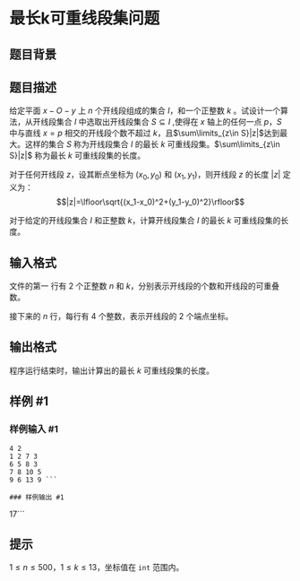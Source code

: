 # 最长k可重线段集问题

## 题目背景



## 题目描述

给定平面 $x-O-y$ 上 $n$ 个开线段组成的集合 $I$，和一个正整数 $k$ 。试设计一个算法，从开线段集合 $I$ 中选取出开线段集合 $S\subseteq I$ ,使得在 $x$ 轴上的任何一点 $p$，$S$ 中与直线 $x=p$ 相交的开线段个数不超过 $k$，且$\sum\limits_{z\in S}|z|$达到最大。这样的集合 $S$ 称为开线段集合 $I$ 的最长  $k$ 可重线段集。$\sum\limits_{z\in S}|z|$ 称为最长  $k$ 可重线段集的长度。

对于任何开线段 $z$，设其断点坐标为 $(x_0,y_0)$ 和 $(x_1,y_1)$，则开线段 $z$ 的长度 $|z|$ 定义为：
$$|z|=\lfloor\sqrt{(x_1-x_0)^2+(y_1-y_0)^2}\rfloor$$

对于给定的开线段集合 $I$ 和正整数 $k$，计算开线段集合 $I$ 的最长 $k$ 可重线段集的长度。


## 输入格式

文件的第一 行有 $2$ 个正整数 $n$ 和 $k$，分别表示开线段的个数和开线段的可重叠数。

接下来的 $n$ 行，每行有 $4$ 个整数，表示开线段的 $2$ 个端点坐标。


## 输出格式

程序运行结束时，输出计算出的最长 $k$ 可重线段集的长度。


## 样例 #1

### 样例输入 #1
```
4 2
1 2 7 3
6 5 8 3
7 8 10 5
9 6 13 9 ```

### 样例输出 #1

```
17```

## 提示

$1\leq n\leq 500$，$1 \leq k \leq 13$，坐标值在 `int` 范围内。

